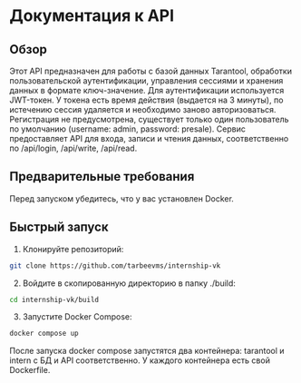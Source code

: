 # Документация к API

## Обзор

Этот API предназначен для работы с базой данных Tarantool, обработки пользовательской аутентификации, управления сессиями и хранения данных в формате ключ-значение. 
Для аутентификации используется JWT-токен. У токена есть время действия (выдается на 3 минуты), по истечению сессия удаляется и необходимо заново авторизоваться. Регистрация не предусмотрена, существует только один пользователь по умолчанию (username: admin, password: presale).
Сервис предоставляет API для входа, записи и чтения данных, соответственно по /api/login, /api/write, /api/read.

## Предварительные требования

Перед запуском убедитесь, что у вас установлен Docker.

## Быстрый запуск

1. Клонируйте репозиторий:

```bash
git clone https://github.com/tarbeevms/internship-vk
```

2. Войдите в скопированную директорию в папку ./build:

```bash
cd internship-vk/build
```

3. Запустите Docker Compose:

```bash
docker compose up 
```

После запуска docker compose запустятся два контейнера: tarantool и intern с БД и API соответственно. У каждого контейнера есть свой Dockerfile.

